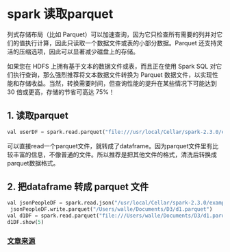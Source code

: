 # spark 读取parquet

列式存储布局（比如 Parquet）可以加速查询，因为它只检查所有需要的列并对它们的值执行计算，因此只读取一个数据文件或表的小部分数据。Parquet 还支持灵活的压缩选项，因此可以显著减少磁盘上的存储。

如果您在 HDFS 上拥有基于文本的数据文件或表，而且正在使用 Spark SQL 对它们执行查询，那么强烈推荐将文本数据文件转换为 Parquet 数据文件，以实现性能和存储收益。当然，转换需要时间，但查询性能的提升在某些情况下可能达到 30 倍或更高，存储的节省可高达 75%！

## 1. 读取parquet

```python
val userDF = spark.read.parquet("file:///usr/local/Cellar/spark-2.3.0/examples/src/main/resources/users.parquet")
```

可以直接read一个parquet文件，就转成了dataframe。因为parquet文件里有比较丰富的信息，不像普通的文件。所以推荐是把其他文件的格式，清洗后转换成parquet数据格式。

## 2. 把dataframe 转成 parquet 文件

```python
val jsonPeopleDF = spark.read.json("/usr/local/Cellar/spark-2.3.0/examples/src/main/resources/people.json")
 jsonPeopleDF.write.parquet("/Users/walle/Documents/D3/d1.parquet")
val d1DF = spark.read.parquet("file:///Users/walle/Documents/D3/d1.parquet")
d1DF.show(5)
```

### [文章来源](http://www.waitingfy.com/archives/4334)
